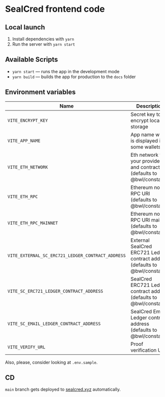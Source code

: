 # SealCred frontend code

## Local launch

1. Install dependencies with `yarn`
2. Run the server with `yarn start`

## Available Scripts

- `yarn start` — runs the app in the development mode
- `yarn build` — builds the app for production to the `docs` folder

## Environment variables

| Name                                              | Description                                                                   |
| ------------------------------------------------- | ----------------------------------------------------------------------------- |
| `VITE_ENCRYPT_KEY`                                | Secret key to encrypt local storage                                           |
| `VITE_APP_NAME`                                   | App name which is displayed in some wallets                                   |
| `VITE_ETH_NETWORK`                                | Eth network for your providers and contract (defaults to @bwl/constants)      |
| `VITE_ETH_RPC`                                    | Ethereum node RPC URI (defaults to @bwl/constants)                            |
| `VITE_ETH_RPC_MAINNET`                            | Ethereum node RPC URI mainnet (defaults to @bwl/constants)                    |
| `VITE_EXTERNAL_SC_ERC721_LEDGER_CONTRACT_ADDRESS` | External SealCred ERC721 Ledger contract address (defaults to @bwl/constants) |
| `VITE_SC_ERC721_LEDGER_CONTRACT_ADDRESS`          | SealCred ERC721 Ledger contract address (defaults to @bwl/constants)          |
| `VITE_SC_EMAIL_LEDGER_CONTRACT_ADDRESS`           | SealCred Email Ledger contract address (defaults to @bwl/constants)           |
| `VITE_VERIFY_URL`                                 | Proof verification URL                                                        |

Also, please, consider looking at `.env.sample`.

## CD

`main` branch gets deployed to [sealcred.xyz](https://sealcred.xyz) automatically.
